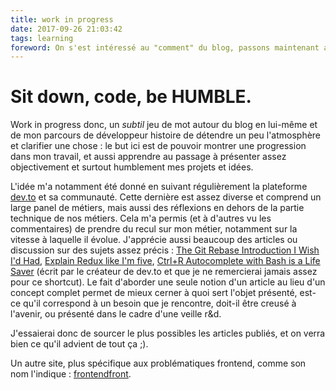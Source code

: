 ```yaml
---
title: work in progress
date: 2017-09-26 21:03:42
tags: learning
foreword: On s'est intéressé au "comment" du blog, passons maintenant au "pourquoi". 
---
```


# Sit down, code, be HUMBLE.

Work in progress donc, un *subtil* jeu de mot autour du blog en lui-même et de mon parcours de développeur histoire de détendre un peu l'atmosphère et clarifier une chose : le but ici est de pouvoir montrer une progression dans mon travail, et aussi apprendre au passage à présenter assez objectivement et surtout humblement mes projets et idées.

L'idée m'a notamment été donné en suivant régulièrement la plateforme [dev.to](https://dev.to) et sa communauté. Cette dernière est assez diverse et comprend un large panel de métiers, mais aussi des réflexions en dehors de la partie technique de nos métiers. Cela m'a permis (et à d'autres vu les commentaires) de prendre du recul sur mon métier, notamment sur la vitesse à laquelle il évolue. 
J'apprécie aussi beaucoup des articles ou discussion sur des sujets assez précis : [The Git Rebase Introduction I Wish I'd Had](https://dev.to/maxwell_dev/the-git-rebase-introduction-i-wish-id-had), [Explain Redux like I'm five](https://dev.to/hemanth/explain-redux-like-im-five), [Ctrl+R Autocomplete with Bash is a Life Saver](https://dev.to/ben/ctrlr-autocomplete-with-bash-is-a-life-saver) (écrit par le créateur de dev.to et que je ne remercierai jamais assez pour ce shortcut). Le fait d'aborder une seule notion d'un article au lieu d'un concept complet permet de mieux cerner à quoi sert l'objet présenté, est-ce qu'il correspond à un besoin que je rencontre, doit-il être creusé à l'avenir, ou présenté dans le cadre d'une veille r&d. 

J'essaierai donc de sourcer le plus possibles les articles publiés, et on verra bien ce qu'il advient de tout ça ;).

Un autre site, plus spécifique aux problématiques frontend, comme son nom l'indique : [frontendfront](https://frontendfront.com).